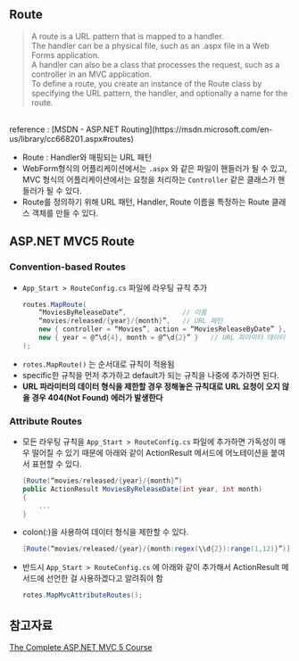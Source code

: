 ## Route

> A route is a URL pattern that is mapped to a handler.  
The handler can be a physical file, such as an .aspx file in a Web Forms application.  
A handler can also be a class that processes the request, such as a controller in an MVC application.  
To define a route, you create an instance of the Route class by specifying the URL pattern, the handler, and optionally a name for the route.  
<br />
reference : [MSDN - ASP.NET Routing](https://msdn.microsoft.com/en-us/library/cc668201.aspx#routes)

- Route : Handler와 매핑되는 URL 패턴
- WebForm형식의 어플리케이션에서는 `.aspx` 와 같은 파일이 핸들러가 될 수 있고, MVC 형식의 어플리케이션에서는 요청을 처리하는 `Controller` 같은 클래스가 핸들러가 될 수 있다.
- Route를 정의하기 위해 URL 패턴, Handler, Route 이름을 특정하는 Route 클래스 객체를 만들 수 있다.

## ASP.NET MVC5 Route

### **Convention-based Routes**

- `App_Start > RouteConfig.cs` 파일에 라우팅 규칙 추가
    ```c#
    routes.MapRoute(
        “MoviesByReleaseDate”,              // 이름
        “movies/released/{year}/{month}”,   // URL 패턴
        new { controller = “Movies”, action = “MoviesReleaseByDate” },  // 기본 경로 값
        new { year = @“\d{4}, month = @“\d{2}” }   // URL 파라미터 데이터 형식 제한
    );
    ```
- `rotes.MapRoute()` 는 순서대로 규칙이 적용됨
- specific한 규칙을 먼저 추가하고 default가 되는 규칙을 나중에 추가하면 된다.
- **URL 파라미터의 데이터 형식을 제한할 경우 정해놓은 규칙대로 URL 요청이 오지 않을 경우 404(Not Found) 에러가 발생한다**

### **Attribute Routes**

- 모든 라우팅 규칙을 `App_Start > RouteConfig.cs` 파일에 추가하면 가독성이 매우 떨어질 수 있기 때문에 아래와 같이 ActionResult 메서드에 어노테이션을 붙여서 표현할 수 있다.
    ```c#
    [Route(“movies/released/{year}/{month}”)
    public ActionResult MoviesByReleaseDate(int year, int month)
    {
        ...
    }
    ```
- colon(:)을 사용하여 데이터 형식을 제한할 수 있다.  
    ```c#
    [Route(“movies/released/{year}/{month:regex(\\d{2}):range(1,12)}”)]
    ```
- 반드시 `App_Start > RouteConfig.cs` 에 아래와 같이 추가해서 ActionResult 메서드에 선언한 걸 사용하겠다고 알려줘야 함
    ```c#
    rotes.MapMvcAttributeRoutes();
    ```

## 참고자료
[The Complete ASP.NET MVC 5 Course](https://www.udemy.com/the-complete-aspnet-mvc-5-course/)